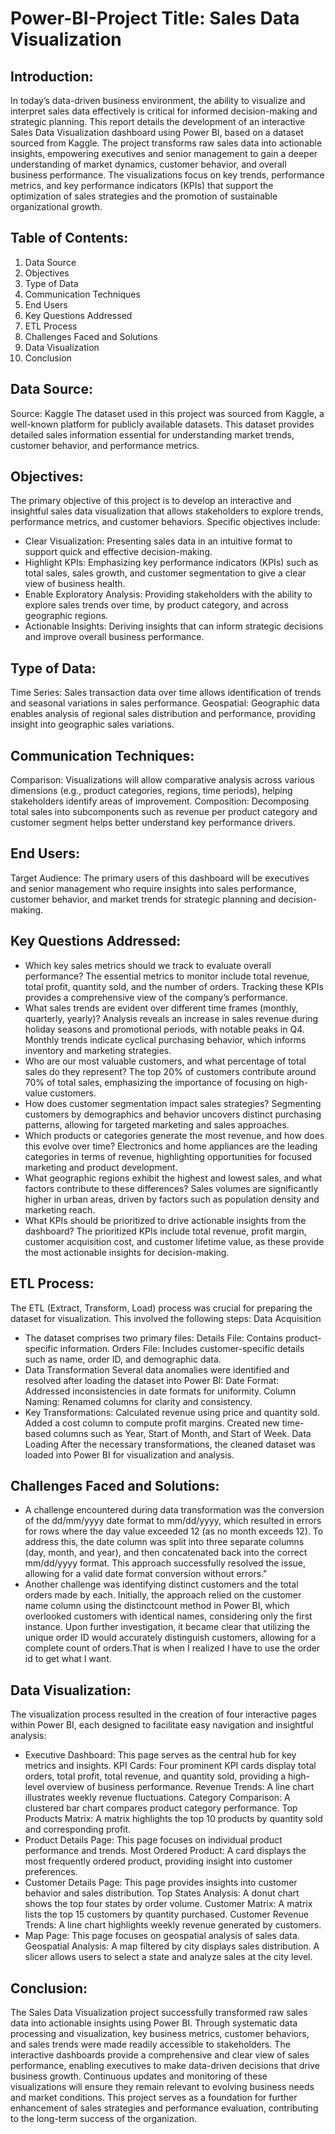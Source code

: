 # Power-BI-Project Title: Sales Data Visualization
## Introduction:
In today’s data-driven business environment, the ability to visualize and interpret sales data effectively is critical for informed decision-making and strategic planning. This report details the development of an interactive Sales Data Visualization dashboard using Power BI, based on a dataset sourced from Kaggle. The project transforms raw sales data into actionable insights, empowering executives and senior management to gain a deeper understanding of market dynamics, customer behavior, and overall business performance. The visualizations focus on key trends, performance metrics, and key performance indicators (KPIs) that support the optimization of sales strategies and the promotion of sustainable organizational growth.

## Table of Contents:
1. Data Source
2. Objectives
3. Type of Data
4. Communication Techniques
5. End Users
6. Key Questions Addressed
7. ETL Process
8. Challenges Faced and Solutions
9. Data Visualization
10. Conclusion

## Data Source:
Source: Kaggle
The dataset used in this project was sourced from Kaggle, a well-known platform for publicly available datasets. This dataset provides detailed sales information essential for understanding market trends, customer behavior, and performance metrics.

## Objectives:
The primary objective of this project is to develop an interactive and insightful sales data visualization that allows stakeholders to explore trends, performance metrics, and customer behaviors. Specific objectives include:
- Clear Visualization: Presenting sales data in an intuitive format to support quick and effective decision-making.
- Highlight KPIs: Emphasizing key performance indicators (KPIs) such as total sales, sales growth, and customer segmentation to give a clear view of business health.
- Enable Exploratory Analysis: Providing stakeholders with the ability to explore sales trends over time, by product category, and across geographic regions.
- Actionable Insights: Deriving insights that can inform strategic decisions and improve overall business performance.

## Type of Data:
Time Series: Sales transaction data over time allows identification of trends and seasonal variations in sales performance.
Geospatial: Geographic data enables analysis of regional sales distribution and performance, providing insight into geographic sales variations.

## Communication Techniques:
Comparison: Visualizations will allow comparative analysis across various dimensions (e.g., product categories, regions, time periods), helping stakeholders identify areas of improvement.
Composition: Decomposing total sales into subcomponents such as revenue per product category and customer segment helps better understand key performance drivers.

## End Users:
Target Audience: The primary users of this dashboard will be executives and senior management who require insights into sales performance, customer behavior, and market trends for strategic planning and decision-making.

## Key Questions Addressed:
- Which key sales metrics should we track to evaluate overall performance?
The essential metrics to monitor include total revenue, total profit, quantity sold, and the number of orders. Tracking these KPIs provides a comprehensive view of the company’s performance.
- What sales trends are evident over different time frames (monthly, quarterly, yearly)?
Analysis reveals an increase in sales revenue during holiday seasons and promotional periods, with notable peaks in Q4. Monthly trends indicate cyclical purchasing behavior, which informs inventory and marketing strategies.
- Who are our most valuable customers, and what percentage of total sales do they represent?
The top 20% of customers contribute around 70% of total sales, emphasizing the importance of focusing on high-value customers.
- How does customer segmentation impact sales strategies?
Segmenting customers by demographics and behavior uncovers distinct purchasing patterns, allowing for targeted marketing and sales approaches.
- Which products or categories generate the most revenue, and how does this evolve over time?
Electronics and home appliances are the leading categories in terms of revenue, highlighting opportunities for focused marketing and product development.
- What geographic regions exhibit the highest and lowest sales, and what factors contribute to these differences?
Sales volumes are significantly higher in urban areas, driven by factors such as population density and marketing reach.
- What KPIs should be prioritized to drive actionable insights from the dashboard?
The prioritized KPIs include total revenue, profit margin, customer acquisition cost, and customer lifetime value, as these provide the most actionable insights for decision-making.

## ETL Process:
The ETL (Extract, Transform, Load) process was crucial for preparing the dataset for visualization. This involved the following steps:
Data Acquisition
- The dataset comprises two primary files:
Details File: Contains product-specific information.
Orders File: Includes customer-specific details such as name, order ID, and demographic data.
- Data Transformation
Several data anomalies were identified and resolved after loading the dataset into Power BI:
Date Format: Addressed inconsistencies in date formats for uniformity.
Column Naming: Renamed columns for clarity and consistency.
- Key Transformations:
Calculated revenue using price and quantity sold.
Added a cost column to compute profit margins.
Created new time-based columns such as Year, Start of Month, and Start of Week.
Data Loading
After the necessary transformations, the cleaned dataset was loaded into Power BI for visualization and analysis.

## Challenges Faced and Solutions:
- A challenge encountered during data transformation was the conversion of the dd/mm/yyyy date format to mm/dd/yyyy, which resulted in errors for rows where the day value exceeded 12 (as no month exceeds 12). To address this, the date column was split into three separate columns (day, month, and year), and then concatenated back into the correct mm/dd/yyyy format. This approach successfully resolved the issue, allowing for a valid date format conversion without errors."
- Another challenge was identifying distinct customers and the total orders made by each. Initially, the approach relied on the customer name column using the distinctcount method in Power BI, which overlooked customers with identical names, considering only the first instance. Upon further investigation, it became clear that utilizing the unique order ID would accurately distinguish customers, allowing for a complete count of orders.That is when I realized I have to use the order id to get what I want.

## Data Visualization:
The visualization process resulted in the creation of four interactive pages within Power BI, each designed to facilitate easy navigation and insightful analysis:
- Executive Dashboard:
This page serves as the central hub for key metrics and insights.
KPI Cards: Four prominent KPI cards display total orders, total profit, total revenue, and quantity sold, providing a high-level overview of business performance.
Revenue Trends: A line chart illustrates weekly revenue fluctuations.
Category Comparison: A clustered bar chart compares product category performance.
Top Products Matrix: A matrix highlights the top 10 products by quantity sold and corresponding profit.
- Product Details Page:
This page focuses on individual product performance and trends.
Most Ordered Product: A card displays the most frequently ordered product, providing insight into customer preferences.
- Customer Details Page:
This page provides insights into customer behavior and sales distribution.
Top States Analysis: A donut chart shows the top four states by order volume.
Customer Matrix: A matrix lists the top 15 customers by quantity purchased.
Customer Revenue Trends: A line chart highlights weekly revenue generated by customers.
- Map Page:
This page focuses on geospatial analysis of sales data.
Geospatial Analysis: A map filtered by city displays sales distribution. A slicer allows users to select a state and analyze sales at the city level.

## Conclusion:
The Sales Data Visualization project successfully transformed raw sales data into actionable insights using Power BI. Through systematic data processing and visualization, key business metrics, customer behaviors, and sales trends were made readily accessible to stakeholders. The interactive dashboards provide a comprehensive and clear view of sales performance, enabling executives to make data-driven decisions that drive business growth.
Continuous updates and monitoring of these visualizations will ensure they remain relevant to evolving business needs and market conditions. This project serves as a foundation for further enhancement of sales strategies and performance evaluation, contributing to the long-term success of the organization.


